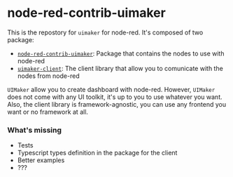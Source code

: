 # node-red-contrib-uimaker

This is the repostory for `uimaker` for node-red. It's composed of two package:

- [`node-red-contrib-uimaker`](./nodes/): Package that contains the nodes to use with node-red
- [`uimaker-client`](./client): The client library that allow you to comunicate with the nodes from node-red

`UIMaker` allow you to create dashboard with node-red. However, `UIMaker` does not come with any UI toolkit, it's up to you to use whatever you want. Also, the client library is framework-agnostic, you can use any frontend you want or no framework at all.

### What's missing

- Tests
- Typescript types definition in the package for the client
- Better examples
- ???
